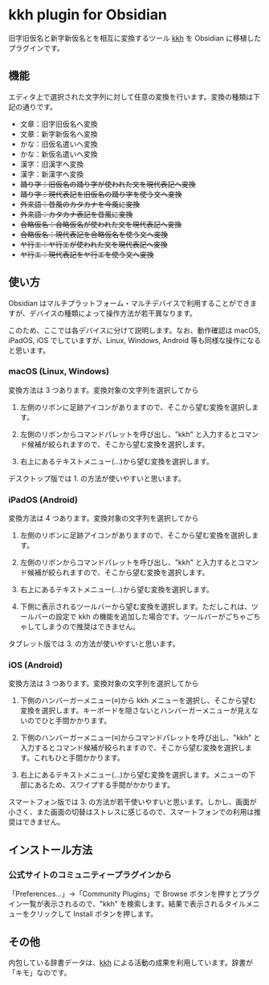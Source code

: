 # kkh plugin for Obsidian

旧字旧仮名と新字新仮名とを相互に変換するツール [kkh](https://github.com/okikae/kkh) を Obsidian に移植したプラグインです。

## 機能

エディタ上で選択された文字列に対して任意の変換を行います。変換の種類は下記の通りです。

- 文章：旧字旧仮名へ変換
- 文章：新字新仮名へ変換
- かな：旧仮名遣いへ変換
- かな：新仮名遣いへ変換
- 漢字：旧漢字へ変換
- 漢字：新漢字へ変換
- ~~踊り字：旧仮名の踊り字が使われた文を現代表記へ変換~~
- ~~踊り字：現代表記を旧仮名の踊り字を使う文へ変換~~
- ~~外来語：昔風のカタカナを今風に変換~~
- ~~外来語：カタカナ表記を昔風に変換~~
- ~~合略仮名：合略仮名が使われた文を現代表記へ変換~~
- ~~合略仮名：現代表記を合略仮名を使う文へ変換~~
- ~~ヤ行エ：ヤ行エが使われた文を現代表記へ変換~~
- ~~ヤ行エ：現代表記をヤ行エを使う文へ変換~~

## 使い方

Obsidian はマルチプラットフォーム・マルチデバイスで利用することができますが、デバイスの種類によって操作方法が若干異なります。

このため、ここでは各デバイスに分けて説明します。なお、動作確認は macOS, iPadOS, iOS でしていますが、Linux, Windows, Android 等も同様な操作になると思います。

### macOS (Linux, Windows)

変換方法は 3 つあります。変換対象の文字列を選択してから

1. 左側のリボンに足跡アイコンがありますので、そこから望む変換を選択します。

2. 左側のリボンからコマンドパレットを呼び出し、"kkh" と入力するとコマンド候補が絞られますので、そこから望む変換を選択します。

3. 右上にあるテキストメニュー(…)から望む変換を選択します。

デスクトップ版では 1. の方法が使いやすいと思います。

### iPadOS (Android)

変換方法は 4 つあります。変換対象の文字列を選択してから

1. 左側のリボンに足跡アイコンがありますので、そこから望む変換を選択します。

2. 左側のリボンからコマンドパレットを呼び出し、"kkh" と入力するとコマンド候補が絞られますので、そこから望む変換を選択します。

3. 右上にあるテキストメニュー(…)から望む変換を選択します。

4. 下側に表示されるツールバーから望む変換を選択します。ただしこれは、ツールバーの設定で kkh の機能を追加した場合です。ツールバーがごちゃごちゃしてしまうので推奨はできません。

タブレット版では 3. の方法が使いやすいと思います。

### iOS (Android)

変換方法は 3 つあります。変換対象の文字列を選択してから

1. 下側のハンバーガーメニュー(≡)から kkh メニューを選択し、そこから望む変換を選択します。キーボードを隠さないとハンバーガーメニューが見えないのでひと手間かかります。

2. 下側のハンバーガーメニュー(≡)からコマンドパレットを呼び出し、"kkh" と入力するとコマンド候補が絞られますので、そこから望む変換を選択します。これもひと手間かかります。

3. 右上にあるテキストメニュー(…)から望む変換を選択します。メニューの下部にあるため、スワイプする手間がかかります。

スマートフォン版では 3. の方法が若干使いやすいと思います。しかし、画面が小さく、また画面の切替はストレスに感じるので、スマートフォンでの利用は推奨はできません。

## インストール方法

### 公式サイトのコミュニティープラグインから

「Preferences...」->「Community Plugins」で Browse ボタンを押すとプラグイン一覧が表示されるので、"kkh" を検索します。結果で表示されるタイルメニューをクリックして Install ボタンを押します。

## その他

内包している辞書データは、[kkh](https://github.com/okikae/kkh) による活動の成果を利用しています。辞書が「キモ」なのです。
